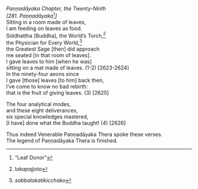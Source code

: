 *Paṇṇadāyaka Chapter, the Twenty-Ninth*  
*\[281. Paṇṇadāyaka*[^1]*\]*  
Sitting in a room made of leaves,  
I am feeding on leaves as food.  
Siddhattha \[Buddha\], the World’s Torch,[^2]  
the Physician for Every World,[^3]  
the Greatest Sage \[then\] did approach  
me seated \[in that room of leaves\].  
I gave leaves to him \[when he was\]  
sitting on a mat made of leaves. (1-2) \[2623-2624\]  
In the ninety-four aeons since  
I gave \[those\] leaves \[to him\] back then,  
I’ve come to know no bad rebirth:  
that is the fruit of giving leaves. (3) \[2625\]

The four analytical modes,  
and these eight deliverances,  
six special knowledges mastered,  
\[I have\] done what the Buddha taught! (4) \[2626\]

Thus indeed Venerable Paṇṇadāyaka Thera spoke these verses.  
The legend of Paṇṇadāyaka Thera is finished.

[^1]: “Leaf Donor”

[^2]: l*okapajjoto*

[^3]: *sabbalokatikicchako*
